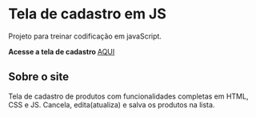 # Tela de cadastro em JS 
Projeto para treinar codificação em javaScript.


<Strong>
Acesse a tela de cadastro
</strong>
<a href="https://eubrenobrito.github.io/Tela-de-cadastro-de-produtos/" target="_blank"> AQUI </a>


## Sobre o site
Tela de cadastro de produtos com funcionalidades completas em HTML, CSS e JS.
Cancela, edita(atualiza) e salva os produtos na lista.